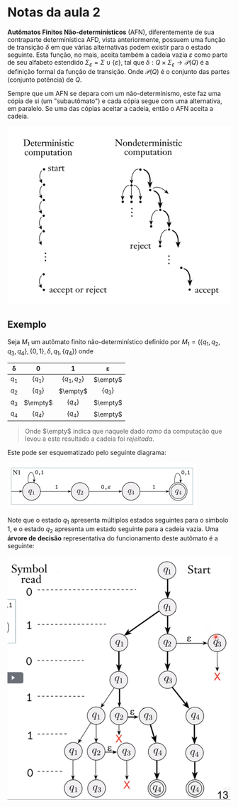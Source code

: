 # Notas da aula 2

**Autômatos Finitos Não-determinísticos** (AFN), diferentemente de sua contraparte determinística AFD, vista anteriormente, possuem uma função de transição $\delta$ em que várias alternativas podem existir para o estado seguinte. Esta função, no mais, aceita também a cadeia vazia $\varepsilon$ como parte de seu alfabeto estendido $\Sigma_\varepsilon = \Sigma \cup \{\varepsilon\}$, tal que $\delta: Q \times \Sigma_\varepsilon \to \mathcal P(Q)$ é a definição formal da função  de transição. Onde $\mathcal P(Q)$ é o conjunto das partes (conjunto potência) de $Q$.

Sempre que um AFN se depara com um não-determinismo, este faz uma cópia de si (um "subautômato") e cada cópia segue com uma alternativa, em paralelo. Se uma das cópias aceitar a cadeia, então o AFN aceita a cadeia.

<img src="Imagens/2022-03-31-13-03-11-image.png" title="" alt="" data-align="center">

## Exemplo

Seja $M_1$ um autômato finito não-determinístico definido por $M_1 = (\{q_1, q_2, q_3, q_4\}, \{0,1\}, \delta, q_1, \{q_4\})$ onde

| $\bm \delta$ | 0         | 1              | $\bm\varepsilon$ |
| ------------ |:---------:|:--------------:|:----------------:|
| $q_1$        | $\{q_1\}$ | $\{q_1, q_2\}$ | $\empty$         |
| $q_2$        | $\{q_3\}$ | $\empty$       | $\{q_3\}$        |
| $q_3$        | $\empty$  | $\{q_4\}$      | $\empty$         |
| $q_4$        | $\{q_4\}$ | $\{q_4\}$      | $\empty$         |

> Onde $\empty$ indica que naquele dado *ramo* da computação que levou a este resultado a cadeia foi *rejeitada*.

Este pode ser esquematizado pelo seguinte diagrama:

<img src="Imagens/2022-03-31-12-48-18-image.png" title="" alt="" data-align="center">

Note que o estado $q_1$ apresenta múltiplos estados seguintes para o símbolo 1, e o estado $q_2$ apresenta um estado seguinte para a cadeia vazia. Uma **árvore de decisão** representativa do funcionamento deste autômato é a seguinte:

![](Imagens/2022-03-31-13-54-27-image.png)